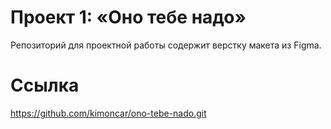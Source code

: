# Проект 1: «Оно тебе надо»
Репозиторий для проектной работы содержит верстку макета из Figma.

# Ссылка
https://github.com/kimoncar/ono-tebe-nado.git
